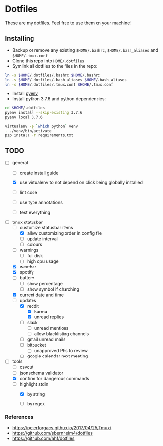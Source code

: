 
# Dotfiles

These are my dotfiles. Feel free to use them on your machine!

## Installing

* Backup or remove any existing `$HOME/.bashrc`, `$HOME/.bash_aliases` and `$HOME/.tmux.conf`
* Clone this repo into `HOME/.dotfiles`
* Symlink all dotfiles to the files in the repo:
```sh
ln -s $HOME/.dotfiles/.bashrc $HOME/.bashrc
ln -s $HOME/.dotfiles/.bash_aliases $HOME/.bash_aliases
ln -s $HOME/.dotfiles/.tmux.conf $HOME/.tmux.conf
```
* Install [pyenv](https://github.com/pyenv/pyenv#installation)
* Install python 3.7.6 and python dependencies:
```sh
cd $HOME/.dotfiles
pyenv install --skip-existing 3.7.6
pyenv local 3.7.6

virtualenv -p `which python` venv
. ./venv/bin/activate
pip install -r requirements.txt

```




## TODO
- [ ] general
    - [ ] create install guide
    - [x] use virtualenv to not depend on click being globally installed
    - [ ] lint code
    - [ ] use type annotations
    - [ ] test everything


- [ ] tmux statusbar
    - [ ] customize statusbar items
        - [x] allow customizing order in config file
        - [ ] update interval
        - [ ] colours
    - [ ] warnings
        - [ ] full disk
        - [ ] high cpu usage
    - [x] weather
    - [x] spotify
    - [ ] battery
        - [ ] show percentage
        - [ ] show symbol if charching
    - [x] current date and time
    - [ ] updates
        - [x] reddit
            - [x] karma
            - [x] unread replies
        - [ ] slack
            - [ ] unread mentions
            - [ ] allow blacklisting channels
        - [ ] gmail unread mails
        - [ ] bitbucket
            - [ ] unapproved PRs to review
        - [ ] google calendar next meeting

- [ ] tools
    - [ ] csvcut
    - [ ] jsonschema validator
    - [x] confirm for dangerous commands
    - [ ] highlight stdin
        - [x] by string
        - [ ] by regex


### References
- https://peterforgacs.github.io/2017/04/25/Tmux/
- https://github.com/sbernheim4/dotfiles
- https://github.com/ahf/dotfiles
